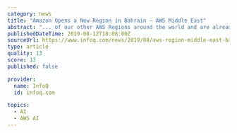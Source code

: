 ```yaml
---
category: news
title: "Amazon Opens a New Region in Bahrain – AWS Middle East"
abstract: "... of our other AWS Regions around the world and are already seeing strong demand in the Middle East for AWS technologies like artificial intelligence and machine learning, data analytics, IoT, and much more. We are excited to see how our cloud ..."
publishedDateTime: 2019-08-12T18:08:00Z
sourceUrl: https://www.infoq.com/news/2019/08/aws-region-middle-east-bahrain/
type: article
quality: 13
score: 13
published: false

provider:
  name: InfoQ
  id: infoq.com

topics:
  - AI
  - AWS AI
---
```

